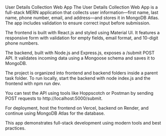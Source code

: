 User Details Collection Web App
The User Details Collection Web App is a full-stack MERN application that collects user information—first name, last name, phone number, email, and address—and stores it in MongoDB Atlas. The app includes validation to ensure correct input before submission.

The frontend is built with React.js and styled using Material UI. It features a responsive form with validation for empty fields, email format, and 10-digit phone numbers.

The backend, built with Node.js and Express.js, exposes a /submit POST API. It validates incoming data using a Mongoose schema and saves it to MongoDB.

The project is organized into frontend and backend folders inside a parent task folder. To run locally, start the backend with node index.js and the frontend with npm run dev.

You can test the API using tools like Hoppscotch or Postman by sending POST requests to http://localhost:5000/submit.

For deployment, host the frontend on Vercel, backend on Render, and continue using MongoDB Atlas for the database.

This app demonstrates full-stack development using modern tools and best practices.

